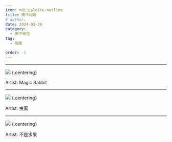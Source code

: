 ```yaml
---
icon: mdi:palette-outline
title: 画中秘境
# author: 
date: 2024-03-30
category:
  - 画中秘境
tag:
  - 插画

order: -1
---
```

<!-- more -->

---

![](./res/illustration/独立插（Magic_Rabbit）.webp) {.centering}

Artist: Magic Rabbit

---

![](./res/illustration/独立插（虫离）.webp) {.centering}

Artist: 虫离

---

![](./res/illustration/独立插（不是水果）.webp) {.centering}

Artist: 不是水果

<FakeAds />